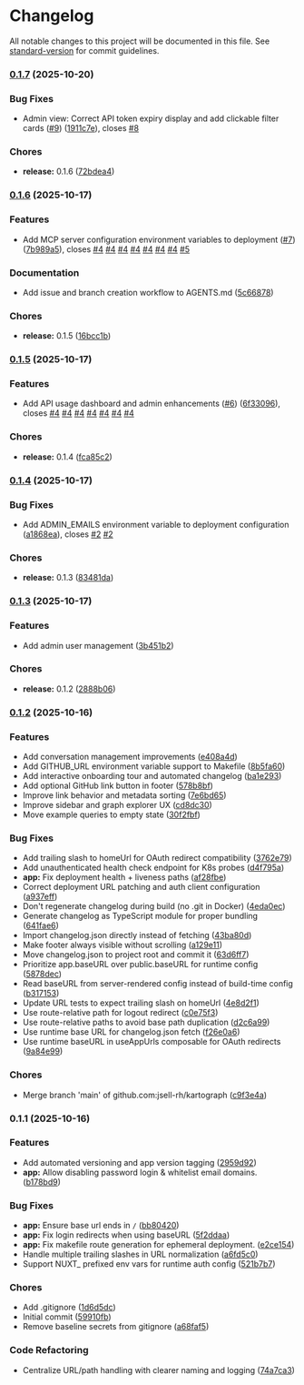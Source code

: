 # Changelog

All notable changes to this project will be documented in this file. See [standard-version](https://github.com/conventional-changelog/standard-version) for commit guidelines.

### [0.1.7](https://github.com/jsell-rh/kartograph/compare/v0.1.6...v0.1.7) (2025-10-20)


### Bug Fixes

* Admin view: Correct API token expiry display and add clickable filter cards ([#9](https://github.com/jsell-rh/kartograph/issues/9)) ([1911c7e](https://github.com/jsell-rh/kartograph/commit/1911c7ed71fde211fa5442cffbe7aa91b42e8846)), closes [#8](https://github.com/jsell-rh/kartograph/issues/8)


### Chores

* **release:** 0.1.6 ([72bdea4](https://github.com/jsell-rh/kartograph/commit/72bdea48047b766ffd30359c717982d304bbc9a2))

### [0.1.6](https://github.com/jsell-rh/kartograph/compare/v0.1.5...v0.1.6) (2025-10-17)


### Features

* Add MCP server configuration environment variables to deployment ([#7](https://github.com/jsell-rh/kartograph/issues/7)) ([7b989a5](https://github.com/jsell-rh/kartograph/commit/7b989a5a1a3bba4a0728d3fbae7add2686d6d841)), closes [#4](https://github.com/jsell-rh/kartograph/issues/4) [#4](https://github.com/jsell-rh/kartograph/issues/4) [#4](https://github.com/jsell-rh/kartograph/issues/4) [#4](https://github.com/jsell-rh/kartograph/issues/4) [#4](https://github.com/jsell-rh/kartograph/issues/4) [#4](https://github.com/jsell-rh/kartograph/issues/4) [#4](https://github.com/jsell-rh/kartograph/issues/4) [#5](https://github.com/jsell-rh/kartograph/issues/5)


### Documentation

* Add issue and branch creation workflow to AGENTS.md ([5c66878](https://github.com/jsell-rh/kartograph/commit/5c6687877473348e1f9a3b4bd88e28e5f16ac978))


### Chores

* **release:** 0.1.5 ([16bcc1b](https://github.com/jsell-rh/kartograph/commit/16bcc1be8fa1cbb6fcee9bfd69de000c23c15a06))

### [0.1.5](https://github.com/jsell-rh/kartograph/compare/v0.1.4...v0.1.5) (2025-10-17)

### Features

* Add API usage dashboard and admin enhancements ([#6](https://github.com/jsell-rh/kartograph/issues/6)) ([6f33096](https://github.com/jsell-rh/kartograph/commit/6f330963dc57f6af8f7299eb1c6c53ef97fc91ef)), closes [#4](https://github.com/jsell-rh/kartograph/issues/4) [#4](https://github.com/jsell-rh/kartograph/issues/4) [#4](https://github.com/jsell-rh/kartograph/issues/4) [#4](https://github.com/jsell-rh/kartograph/issues/4) [#4](https://github.com/jsell-rh/kartograph/issues/4) [#4](https://github.com/jsell-rh/kartograph/issues/4) [#4](https://github.com/jsell-rh/kartograph/issues/4)

### Chores

* **release:** 0.1.4 ([fca85c2](https://github.com/jsell-rh/kartograph/commit/fca85c23926bd878f10d7bbc84592b1ea1a2140c))

### [0.1.4](https://github.com/jsell-rh/kartograph/compare/v0.1.3...v0.1.4) (2025-10-17)

### Bug Fixes

* Add ADMIN_EMAILS environment variable to deployment configuration ([a1868ea](https://github.com/jsell-rh/kartograph/commit/a1868ea90b79210842d7c721fb92d517f66db227)), closes [#2](https://github.com/jsell-rh/kartograph/issues/2) [#2](https://github.com/jsell-rh/kartograph/issues/2)

### Chores

* **release:** 0.1.3 ([83481da](https://github.com/jsell-rh/kartograph/commit/83481dad17dc8020e4ad7c8de6112697c09e684e))

### [0.1.3](https://github.com/jsell-rh/kartograph/compare/v0.1.2...v0.1.3) (2025-10-17)

### Features

* Add admin user management ([3b451b2](https://github.com/jsell-rh/kartograph/commit/3b451b21cc924dcbbca3a457853904532b2b1ffd))

### Chores

* **release:** 0.1.2 ([2888b06](https://github.com/jsell-rh/kartograph/commit/2888b069133f62e8a7a328bfd8b3b6e30f224b76))

### [0.1.2](https://github.com/jsell-rh/kartograph/compare/v0.1.1...v0.1.2) (2025-10-16)

### Features

* Add conversation management improvements ([e408a4d](https://github.com/jsell-rh/kartograph/commit/e408a4df4fc4528413e4223895bace169f332f05))
* Add GITHUB_URL environment variable support to Makefile ([8b5fa60](https://github.com/jsell-rh/kartograph/commit/8b5fa6012411a19dd057b2a486484eab931757b3))
* Add interactive onboarding tour and automated changelog ([ba1e293](https://github.com/jsell-rh/kartograph/commit/ba1e293c83fd3b0a1e52f97bbf200af755add386))
* Add optional GitHub link button in footer ([578b8bf](https://github.com/jsell-rh/kartograph/commit/578b8bf5a661a07999287e4f814a6876bb490281))
* Improve link behavior and metadata sorting ([7e6bd65](https://github.com/jsell-rh/kartograph/commit/7e6bd65d06c165b2cfa95ffebd2ad0372616035b))
* Improve sidebar and graph explorer UX ([cd8dc30](https://github.com/jsell-rh/kartograph/commit/cd8dc30ad3bcc43f4afe4f41dfddee43ac6f39e6))
* Move example queries to empty state ([30f2fbf](https://github.com/jsell-rh/kartograph/commit/30f2fbf4c701651cfe106fefe6c0989e151d339c))

### Bug Fixes

* Add trailing slash to homeUrl for OAuth redirect compatibility ([3762e79](https://github.com/jsell-rh/kartograph/commit/3762e7977fea8bee65ecd7ffa8cbb03aa65b06ca))
* Add unauthenticated health check endpoint for K8s probes ([d4f795a](https://github.com/jsell-rh/kartograph/commit/d4f795a09b61a3bb438b7671706f886512682ec0))
* **app:** Fix deployment health + liveness paths ([af28fbe](https://github.com/jsell-rh/kartograph/commit/af28fbec1a0eb917d9c569413340353e6b1f0785))
* Correct deployment URL patching and auth client configuration ([a937eff](https://github.com/jsell-rh/kartograph/commit/a937eff0d411e8ec342db6bbd60ce058df687671))
* Don't regenerate changelog during build (no .git in Docker) ([4eda0ec](https://github.com/jsell-rh/kartograph/commit/4eda0ec3c345488ada5ba80898f217be6cc7d389))
* Generate changelog as TypeScript module for proper bundling ([641fae6](https://github.com/jsell-rh/kartograph/commit/641fae62fdc40ae44a81e1b08f4bdf1abfc620ff))
* Import changelog.json directly instead of fetching ([43ba80d](https://github.com/jsell-rh/kartograph/commit/43ba80d78348d1c75a5b4ed906fdda8462d48224))
* Make footer always visible without scrolling ([a129e11](https://github.com/jsell-rh/kartograph/commit/a129e11c504839bad4730c2d9a0b084ec0e3d06c))
* Move changelog.json to project root and commit it ([63d6ff7](https://github.com/jsell-rh/kartograph/commit/63d6ff7413b6c90782031802a36a49d1f80e2ebd))
* Prioritize app.baseURL over public.baseURL for runtime config ([5878dec](https://github.com/jsell-rh/kartograph/commit/5878dec8ff03b2fd81033af7f4167148cfd75b33))
* Read baseURL from server-rendered config instead of build-time config ([b317153](https://github.com/jsell-rh/kartograph/commit/b3171532fe9df8c07360ce2ba2086b8f0422e2f4))
* Update URL tests to expect trailing slash on homeUrl ([4e8d2f1](https://github.com/jsell-rh/kartograph/commit/4e8d2f125c9d47a3b86acd1c0c111ddefac57875))
* Use route-relative path for logout redirect ([c0e75f3](https://github.com/jsell-rh/kartograph/commit/c0e75f33c54e38d733f6a1aca50b9a4c00e849a9))
* Use route-relative paths to avoid base path duplication ([d2c6a99](https://github.com/jsell-rh/kartograph/commit/d2c6a99e6b28e85f3adecc29b050c4ce9c7a2d8c))
* Use runtime base URL for changelog.json fetch ([f26e0a6](https://github.com/jsell-rh/kartograph/commit/f26e0a605d545e73e6b50bd9f7a4fe4432ceeaee))
* Use runtime baseURL in useAppUrls composable for OAuth redirects ([9a84e99](https://github.com/jsell-rh/kartograph/commit/9a84e99561b16cf4b0c343571db8b0d00695f85f))

### Chores

* Merge branch 'main' of github.com:jsell-rh/kartograph ([c9f3e4a](https://github.com/jsell-rh/kartograph/commit/c9f3e4ac43078a0307bfaab89bf5375a89f71d73))

### 0.1.1 (2025-10-16)

### Features

* Add automated versioning and app version tagging ([2959d92](https://github.com/jsell-rh/kartograph/commit/2959d92cb0fef21ac7a70b9efcb4c82f26c3dd37))
* **app:** Allow disabling password login & whitelist email domains. ([b178bd9](https://github.com/jsell-rh/kartograph/commit/b178bd9e3df5313769352fc160d77a17234e0b58))

### Bug Fixes

* **app:** Ensure base url ends in `/` ([bb80420](https://github.com/jsell-rh/kartograph/commit/bb804208d30e18d505eaa810c19ba2bcf8b0cc40))
* **app:** Fix login redirects when using baseURL ([5f2ddaa](https://github.com/jsell-rh/kartograph/commit/5f2ddaa46c348ce586b473858eaf4c4128b0aa31))
* **app:** Fix makefile route generation for ephemeral deployment. ([e2ce154](https://github.com/jsell-rh/kartograph/commit/e2ce1549f8bcaab377f348399d0935fa42b5f05f))
* Handle multiple trailing slashes in URL normalization ([a6fd5c0](https://github.com/jsell-rh/kartograph/commit/a6fd5c0f69505d0801bc631bd02a30a10c551e5a))
* Support NUXT_ prefixed env vars for runtime auth config ([521b7b7](https://github.com/jsell-rh/kartograph/commit/521b7b7998eb5a8c43c545829847cd68b524b176))

### Chores

* Add .gitignore ([1d6d5dc](https://github.com/jsell-rh/kartograph/commit/1d6d5dc6ecf1d8da01bf8d8501c304026852b052))
* Initial commit ([59910fb](https://github.com/jsell-rh/kartograph/commit/59910fb6b13c1101d9ff6638836e7e0a2f993b6d))
* Remove baseline secrets from gitignore ([a68faf5](https://github.com/jsell-rh/kartograph/commit/a68faf516aed06c31f22d651e082bb8435fcb04a))

### Code Refactoring

* Centralize URL/path handling with clearer naming and logging ([74a7ca3](https://github.com/jsell-rh/kartograph/commit/74a7ca3c42f1051a2d9759c5b674345aef85f39c))
